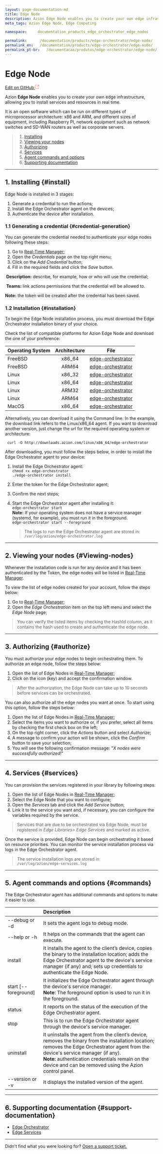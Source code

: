 ```yaml
---
layout: page-documentation-md
title: Edge Node
description: Azion Edge Node enables you to create your own edge infrastructure, allowing you to install services and resources in real time.
meta_tags: Azion Edge Node, Edge Computing

namespace:     documentation_products_edge_orchestrator_edge_nodes

permalink:      /documentation/products/edge-orchestrator/edge-node/
permalink_en:   /documentation/products/edge-orchestrator/edge-node/
permalink_pt-br:   /documentacao/produtos/edge-orchestrator/edge-node/
---
```

# Edge **Node**

[Edit on GitHub <svg width="14" height="14" xmlns="http://www.w3.org/2000/svg"><g fill="none" stroke="#F3652B"><path d="M4.81.71H.672v11.43H12.1V8.001" stroke-width=".8"/><path d="M6.87.786h5.155V5.94M6.31 6.5L12.026.786"/></g></svg>](https://github.com/aziontech/docs_en/edit/master/edge-orchestrator/edge-nodes/2021-01-14-index.md)

Azion **Edge Node** enables you to create your own edge infrastructure, allowing you to install services and resources in real time.

It is an open software which can be run on different types of microprocessor architecture: x86 and ARM, and different sizes of equipment, including Raspberry PI, network equipment such as network switches and SD-WAN routers as well as corporate servers.

> 1. [Installing](#install)
> 2. [Viewing your nodes](#Viewing-nodes)
> 3. [Authorizing](#authorize)
> 5. [Services](#services)
> 5. [Agent commands and options](#commands)
> 6. [Supporting documentation](#support-documentation)

---

## 1. Installing {#install}

Edge Node is installed in 3 stages: 

1. Generate a credential to run the actions; 
2. Install the Edge Orchestrator agent on the devices;
3. Authenticate the device after installation.

### 1.1 Generating a credential {#credential-generation}

You can generate the credential needed to authenticate your edge nodes following these steps:	

1. Go to [Real-Time Manager](https://manager.azion.com/);
2. Open the *Credentials* page on the top right menu;
3. Click on the *Add Credential* button;
4. Fill in the required fields and click the *Save* button.

​	**Description:** describe, for example, how or who will use the credential;

​	**Teams:** link actions permissions that the credential will be allowed to.

**Note:** the token will be created after the credential has been saved.

### 1.2 Installation {#installation}

To begin the Edge Node installation process, you must download the Edge Orchestrator installation binary of your choice.

Check the list of compatible platforms for Azion Edge Node and download the one of your preference:

| Operating System | Architecture | File                                                         |
| :------------------ | :---------: | ------------------------------------------------------------ |
| FreeBSD             |    x86_64   | [edge-orchestrator](https://downloads.azion.com/stable/freebsd/x86_64/edge-orchestrator) |
| FreeBSD             |    ARM64    | [edge-orchestrator](https://downloads.azion.com/stable/freebsd/arm64/edge-orchestrator) |
| Linux               |   x86_32    | [edge-orchestrator](https://downloads.azion.com/stable/linux/x86_32/edge-orchestrator) |
| Linux               |   x86_64    | [edge-orchestrator](https://downloads.azion.com/stable/linux/x86_64/edge-orchestrator) |
| Linux               |    ARM32    | [edge-orchestrator](https://downloads.azion.com/stable/linux/arm32/edge-orchestrator) |
| Linux               |    ARM64    | [edge-orchestrator](https://downloads.azion.com/stable/linux/arm64/edge-orchestrator) |
| MacOS               |    x86_64   | [edge-orchestrator](https://downloads.azion.com/stable/darwin/x86_64/edge-orchestrator) |

Alternatively, you can download it using the Command line. In the example, the download link refers to the Linux/x86_64 agent. If you want to download another version, just change the url for the required operating system or architecture:

` curl -O http://downloads.azion.com/linux/x86_64/edge-orchestrator`

After downloading, you must follow the steps below, in order to install the Edge Orchestrator agent to your device:

1. Install the Edge Orchestrator agent:<br />
   `chmod +x edge-orchestrator`<br />
   `./edge-orchestrator install`
   
2. Enter the token for the Edge Orchestrator agent;

3. Confirm the next steps;

4. Start the Edge Orchestrator agent after installing it:<br />
   `edge-orchestrator start`<br />
   **Note:** If your operating system does not have a service manager (systemd, for example), you must run it in the foreground.<br />
   `edge-orchestrator start --foreground`
   
   > The logs to run the Edge Orchestrator agent are stored in:  <br>`/var/log/azion/edge-orchestrator.log`

---

## 2. Viewing your nodes {#Viewing-nodes}

Whenever the installation code is run for any device and it has been authenticated by the Token, the edge nodes will be listed in [Real-Time Manager](https://manager.azion.com/).

To view the list of edge nodes created for your account, follow the steps below:

1. Go to [Real-Time Manager](https://manager.azion.com/);
2. Open the *Edge Orchestration* item on the top left menu and select the *Edge Node* page;

> You can verify the listed items by checking the HashId column, as it contains the hash used to create and authenticate the edge node.

---

## 3. Authorizing {#authorize}

You must authorize your edge nodes to begin orchestrating them. To authorize an edge node, follow the steps below:

1. Open the list of Edge Nodes in [Real-Time Manager](https://manager.azion.com/);
2. Click on the icon (key) and accept the confirmation window.

> After the authorization, the Edge Node can take up to 10 seconds before services can be orchestrated.

You can also authorize all the edge nodes you want at once. To start using  this option, follow the steps below:

1. Open the list of Edge Nodes in [Real-Time Manager](https://manager.azion.com/);
2. Select the items you want to authorize or, if you prefer, select all items by checking the first check box on the left;
3. On the top right corner, click the *Actions* button and select *Authorize*;
4. A message to confirm your action will be shown, click the *Confirm* button to save your selection;
5. You will see the following confirmation message:  "*X nodes were successfully authorized!*"

---

## 4. Services {#services}

You can provision the services registered in your library by following steps:

1. Open the list of Edge Nodes in [Real-Time Manager](https://manager.azion.com/);
2. Select the Edge Node that you want to configure;
3. Open the *Services* tab and click the *Add Service* button;
4. Link it to the service you want and, if necessary, you can configure the variables required by the service.

> Services that are due to be orchestrated via Edge Node, must be registered in *Edge Libraries> Edge Services* and marked as active.

Once the service is provided, Edge Node can begin orchestrating it based on resource priorities. You can monitor the service installation process via logs in the Edge Orchestrator agent.

> The service installation logs are stored in <br/>`/var/log/azion/edge-services.log`

---

## 5. Agent commands and options {#commands}

The Edge Orchestrator agent has additional commands and options to make it easier to use.

|                      | Description                                                  |
| :------------------- | :----------------------------------------------------------- |
| --debug or -d        | It sets the agent logs to debug mode.                           |
| --help or -h         | It helps on the commands that the agent can execute.             |
| install              | It installs the agent to the client’s device, copies the binary to the installation location; adds the Edge Orchestrator agent to the device's service manager (if any) and; sets up credentials to authenticate the Edge Node. |
| start [--foreground] | It initializes the Edge Orchestrator agent through the device's service manager.<br /> **Note:** The foreground option is used to run it in the foreground. |
| status               | It reports on the status of the execution of the Edge Orchestrator agent. |
| stop                 | This is to run the Edge Orchestrator agent through the device's service manager. |
| uninstall            | It uninstalls the agent from the client’s device, removes the binary from the installation location; removes the Edge Orchestrator agent from the device's service manager (if any).<br />**Note:** authentication credentials remain on the device and can be removed using the Azion control panel. |
| --version or -v      | It displays the installed version of the agent.                  |

---

## 6. Supporting documentation {#support-documentation}

- [Edge Orchestrator](https://www.azion.com/en/documentation/products/edge-orchestrator)
- [Edge Services](https://www.azion.com/en/documentation/products/edge-orchestrator/edge-services)

---

Didn't find what you were looking for? [Open a support ticket.](https://tickets.azion.com/)
